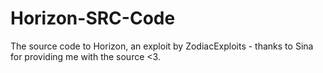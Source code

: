 # Horizon-SRC-Code
The source code to Horizon, an exploit by ZodiacExploits - thanks to Sina for providing me with the source <3.
